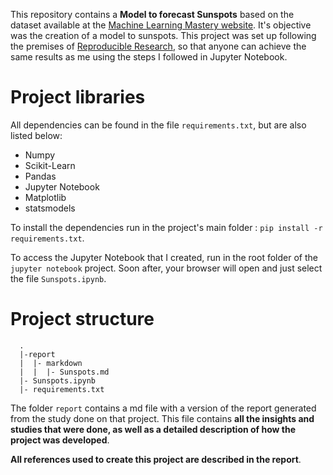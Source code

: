 This repository contains a **Model to forecast Sunspots** based on the dataset available at the [Machine Learning Mastery website](https://machinelearningmastery.com/time-series-datasets-for-machine-learning/). It's objective was the creation of a model to sunspots. This project was set up following the premises of [Reproducible Research](https://pt.coursera.org/learn/reproducible-research), so that anyone can achieve the same results as me using the steps I followed in Jupyter Notebook.

# Project libraries


All dependencies can be found in the file  `requirements.txt`, but are also listed below:
* Numpy
* Scikit-Learn
* Pandas
* Jupyter Notebook
* Matplotlib
* statsmodels

To install the dependencies run in the project's main folder : `pip install -r requirements.txt`. 

To access the Jupyter Notebook that I created, run in the root folder of the `jupyter notebook` project. Soon after, your browser will open and just select the file `Sunspots.ipynb`.  

# Project structure

```{sh}
  .
  |-report
  |  |- markdown
  |  |  |- Sunspots.md
  |- Sunspots.ipynb
  |- requirements.txt
```

The folder `report` contains a md file with a version of the report generated from the study done on that project. This file contains **all the insights and studies that were done, as well as a detailed description of how the project was developed**.

**All references used to create this project are described in the report**. 
